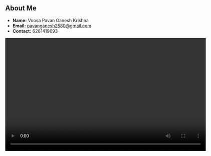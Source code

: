 ## About Me

- **Name:** Voosa Pavan Ganesh Krishna
- **Email:** pavanganesh2580@gmail.com
- **Contact:** 6281419693


<video width="640" height="360" controls>
    <source src="./ScreenRecording.mp4" type="video/mp4">
    Your browser does not support the video tag.
</video>


